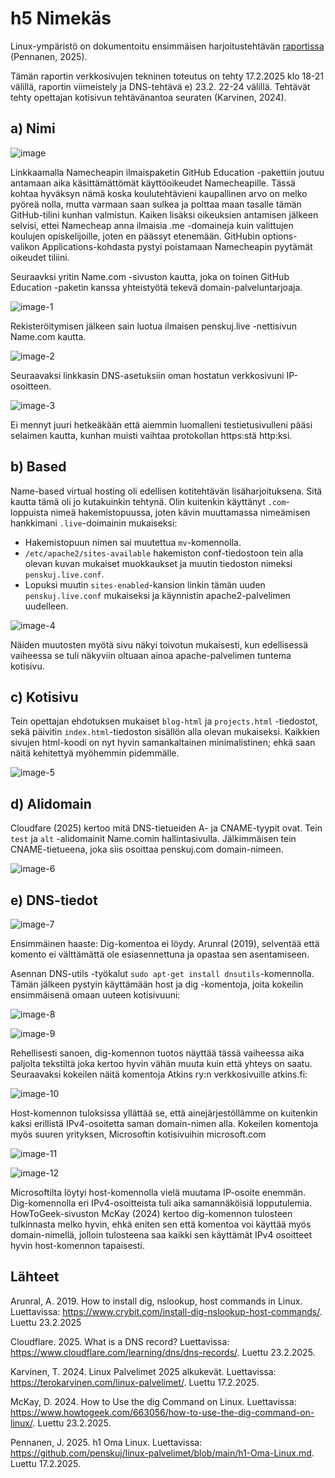 # h5 Nimekäs

Linux-ympäristö on dokumentoitu ensimmäisen harjoitustehtävän [raportissa](https://github.com/penskuj/linux-palvelimet/blob/main/h1-Oma-Linux.md) (Pennanen, 2025).

Tämän raportin verkkosivujen tekninen toteutus on tehty 17.2.2025 klo 18-21 välillä, raportin viimeistely ja DNS-tehtävä e) 23.2. 22-24 välillä. Tehtävät tehty opettajan kotisivun tehtävänantoa seuraten (Karvinen, 2024).

## a) Nimi

![image](https://github.com/user-attachments/assets/1c28eeac-3144-4267-9659-d2ec526a93aa)

Linkkaamalla Namecheapin ilmaispaketin GitHub Education -pakettiin joutuu antamaan aika käsittämättömät käyttöoikeudet Namecheapille. Tässä kohtaa hyväksyn nämä koska koulutehtävieni kaupallinen arvo on melko pyöreä nolla, mutta varmaan saan sulkea ja polttaa maan tasalle tämän GitHub-tilini kunhan valmistun. Kaiken lisäksi oikeuksien antamisen jälkeen selvisi, ettei Namecheap anna ilmaisia .me -domaineja kuin valittujen koulujen opiskelijoille, joten en päässyt etenemään. GitHubin options-valikon Applications-kohdasta pystyi poistamaan Namecheapin pyytämät oikeudet tiliini.

Seuraavksi yritin Name.com -sivuston kautta, joka on toinen GitHub Education -paketin kanssa yhteistyötä tekevä domain-palveluntarjoaja. 

![image-1](https://github.com/user-attachments/assets/6b788c6b-c877-490f-a767-104bcca57085)

Rekisteröitymisen jälkeen sain luotua ilmaisen penskuj.live -nettisivun Name.com kautta. 

![image-2](https://github.com/user-attachments/assets/f6fb6636-570c-4be2-b1e6-dc75a7318a61)

Seuraavaksi linkkasin DNS-asetuksiin oman hostatun verkkosivuni IP-osoitteen.

![image-3](https://github.com/user-attachments/assets/d1616a14-da47-4682-8ddc-42d1d91d58da)

Ei mennyt juuri hetkeäkään että aiemmin luomalleni testietusivulleni pääsi selaimen kautta, kunhan muisti vaihtaa protokollan https:stä http:ksi.

## b) Based

Name-based virtual hosting oli edellisen kotitehtävän lisäharjoituksena. Sitä kautta tämä oli jo kutakuinkin tehtynä. Olin kuitenkin käyttänyt `.com`-loppuista nimeä hakemistopuussa, joten kävin muuttamassa nimeämisen hankkimani `.live`-doimainin mukaiseksi:
- Hakemistopuun nimen sai muutettua `mv`-komennolla.
- `/etc/apache2/sites-available` hakemiston conf-tiedostoon tein alla olevan kuvan mukaiset muokkaukset ja muutin tiedoston nimeksi `penskuj.live.conf`.
- Lopuksi muutin `sites-enabled`-kansion linkin tämän uuden `penskuj.live.conf` mukaiseksi ja käynnistin apache2-palvelimen uudelleen.

![image-4](https://github.com/user-attachments/assets/4806ef50-0742-414b-82c5-6f01769f0ef5)

Näiden muutosten myötä sivu näkyi toivotun mukaisesti, kun edellisessä vaiheessa se tuli näkyviin oltuaan ainoa apache-palvelimen tuntema kotisivu.

## c) Kotisivu

Tein opettajan ehdotuksen mukaiset `blog-html` ja `projects.html` -tiedostot, sekä päivitin `index.html`-tiedoston sisällön alla olevan mukaiseksi. Kaikkien sivujen html-koodi on nyt hyvin samankaltainen minimalistinen; ehkä saan näitä kehitettyä myöhemmin pidemmälle.

![image-5](https://github.com/user-attachments/assets/ae64d124-785a-4f0c-8132-711856f7d0e2)

## d) Alidomain

Cloudfare (2025) kertoo mitä DNS-tietueiden A- ja CNAME-tyypit ovat. Tein `test` ja `alt` -alidomainit Name.comin hallintasivulla. Jälkimmäisen tein CNAME-tietueena, joka siis osoittaa penskuj.com domain-nimeen.

![image-6](https://github.com/user-attachments/assets/7948138e-1c80-45a6-8536-e3f1819e40e0)

## e) DNS-tiedot

![image-7](https://github.com/user-attachments/assets/0b07d551-5918-4413-809f-7eb6d012faec)

Ensimmäinen haaste: Dig-komentoa ei löydy. Arunral (2019), selventää että komento ei välttämättä ole esiasennettuna ja opastaa sen asentamiseen.

Asennan DNS-utils -työkalut `sudo apt-get install dnsutils`-komennolla. Tämän jälkeen pystyin käyttämään host ja dig -komentoja, joita kokeilin ensimmäisenä omaan uuteen kotisivuuni:

![image-8](https://github.com/user-attachments/assets/a5221019-538e-48ee-ae99-34a39f1ca78e)

![image-9](https://github.com/user-attachments/assets/d59753b9-f845-4326-ac6b-1b9da3b49111)

Rehellisesti sanoen, dig-komennon tuotos näyttää tässä vaiheessa aika paljolta tekstiltä joka kertoo hyvin vähän muuta kuin että yhteys on saatu. Seuraavaksi kokeilen näitä komentoja Atkins ry:n verkkosivuille atkins.fi:

![image-10](https://github.com/user-attachments/assets/8627d7a8-5a9d-4411-b8dc-10c3f70e5332)

Host-komennon tuloksissa yllättää se, että ainejärjestöllämme on kuitenkin kaksi erillistä IPv4-osoitetta saman domain-nimen alla. Kokeilen komentoja myös suuren yrityksen, Microsoftin kotisivuihin microsoft.com

![image-11](https://github.com/user-attachments/assets/a64ff70f-ef28-4d25-b147-96ee38408d67)

![image-12](https://github.com/user-attachments/assets/3339897c-6922-44e2-9443-8d7e3865356c)

Microsoftilta löytyi host-komennolla vielä muutama IP-osoite enemmän. Dig-komennolla eri IPv4-osoitteista tuli aika samannäköisiä lopputulemia. HowToGeek-sivuston McKay (2024) kertoo dig-komennon tulosteen tulkinnasta melko hyvin, ehkä eniten sen että komentoa voi käyttää myös domain-nimellä, jolloin tulosteena saa kaikki sen käyttämät IPv4 osoitteet hyvin host-komennon tapaisesti.

## Lähteet

Arunral, A. 2019. How to install dig, nslookup, host commands in Linux. Luettavissa: https://www.crybit.com/install-dig-nslookup-host-commands/. Luettu 23.2.2025

Cloudflare. 2025. What is a DNS record? Luettavissa: https://www.cloudflare.com/learning/dns/dns-records/. Luettu 23.2.2025.

Karvinen, T. 2024. Linux Palvelimet 2025 alkukevät. Luettavissa: https://terokarvinen.com/linux-palvelimet/. Luettu 17.2.2025.

McKay, D. 2024. How to Use the dig Command on Linux. Luettavissa: https://www.howtogeek.com/663056/how-to-use-the-dig-command-on-linux/. Luettu 23.2.2025.

Pennanen, J. 2025. h1 Oma Linux. Luettavissa: https://github.com/penskuj/linux-palvelimet/blob/main/h1-Oma-Linux.md. Luettu 17.2.2025.
